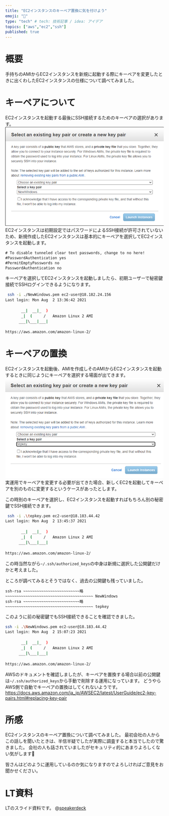 ```yaml
---
title: "EC2インスタンスのキーペア置換に気を付けよう"
emoji: "🐁"
type: "tech" # tech: 技術記事 / idea: アイデア
topics: ["aws","ec2","ssh"]
published: true
---
```


# 概要
手持ちのAMIからEC2インスタンスを新規に起動する際にキーペアを変更したときに出くわしたEC2インスタンスの仕様について調べてみました。

# キーペアについて
EC2インスタンスを起動する最後にSSH接続するためのキーペアの選択があります。
![](/images/ec2-keypair-replace/image1.png)
EC2インスタンスは初期設定ではパスワードによるSSH接続が許可されていないため、新規作成したEC2インスタンスは基本的にキーペアを選択してEC2インスタンスを起動します。

```bash:sshd_config
# To disable tunneled clear text passwords, change to no here!
#PasswordAuthentication yes
#PermitEmptyPasswords no
PasswordAuthentication no
```
キーペアを選択してEC2インスタンスを起動しましたら、初期ユーザーで秘密鍵接続でSSHログインできるようになります。

```bash
 ssh -i ./NewWindows.pem ec2-user@18.182.24.156
Last login: Mon Aug  2 13:36:42 2021

       __|  __|_  )
       _|  (     /   Amazon Linux 2 AMI
      ___|\___|___|

https://aws.amazon.com/amazon-linux-2/
```

# キーペアの置換
EC2インスタンスを起動後、AMIを作成しそのAMIからEC2インスタンスを起動するときに同じようにキーペアを選択する場面が出てきます。
![](/images/ec2-keypair-replace/image2.png)
実運用でキーペアを変更する必要が出てきた場合、新しくEC2を起動してキーペアを別のものに変更するというケースがあったとします。

この時別のキーペアを選択し、EC2インスタンスを起動すればもちろん別の秘密鍵でSSH接続できます。

```bash
 ssh -i .\tepkey.pem ec2-user@18.183.44.42
Last login: Mon Aug  2 13:45:37 2021

       __|  __|_  )
       _|  (     /   Amazon Linux 2 AMI
      ___|\___|___|

https://aws.amazon.com/amazon-linux-2/
```

この時当然ながら`~/.ssh/authorized_keys`の中身は新規に選択した公開鍵だけかと考えました。

ところが調べてみるとそうではなく、過去の公開鍵も残っていました。

```bash:authorized_keys
ssh-rsa ~~~~~~~~~~~~~~~~~~~~~~~~~略~~~~~~~~~~~~~~~~~~~~~~~~~~~~~~~~~~~~~~~ NewWindows
ssh-rsa ~~~~~~~~~~~~~~~~~~~~~~~~~略~~~~~~~~~~~~~~~~~~~~~~~~~~~~~~~~~~~~~~~ tepkey
```

このように前の秘密鍵でもSSH接続できることを確認できました。

```bash
ssh -i .\NewWindows.pem ec2-user@18.183.44.42
Last login: Mon Aug  2 15:07:23 2021 

       __|  __|_  )
       _|  (     /   Amazon Linux 2 AMI
      ___|\___|___|

https://aws.amazon.com/amazon-linux-2/
```
AWSのドキュメントを確認しましたが、キーペアを置換する場合以前の公開鍵は`~/.ssh/authorized_keys`から手動で削除する運用になっています。
どうやらAWS側で自動でキーペアの置換はしてくれないようです。
https://docs.aws.amazon.com/ja_jp/AWSEC2/latest/UserGuide/ec2-key-pairs.html#replacing-key-pair


# 所感
EC2インスタンスのキーペア置換について調べてみました。
最初会社の人からこの話しを聞いたときは、半信半疑でしたが実際に調査すると本当でしたので驚きました。
会社の人も話されていましたがセキュリティ的にあまりよろしくない気がします🤔


皆さんはどのように運用しているのか気になりますのでよろしければご意見をお聞かせください。

# LT資料
LTのスライド資料です。
@[speakerdeck](db4934e09e7445f7850b28d9d74d8580)
